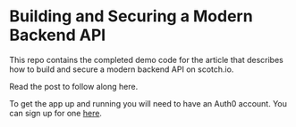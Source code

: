 # Building and Securing a Modern Backend API

This repo contains the completed demo code for the article that describes how to build and secure a modern backend API on scotch.io.

Read the post to follow along here.

To get the app up and running you will need to have an Auth0 account. You can sign up for one [here](https://auth0.com/signup?utm_source=scotch.io&utm_medium=sp&utm_campaign=api_authorization).

  